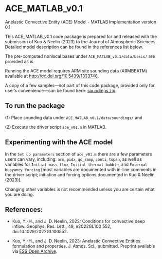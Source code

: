 # ACE_MATLAB_v0.1
Anelastic Convective Entity (ACE) Model - MATLAB Implementation version 0.1

This ACE_MATLAB_v0.1 code package is prepared for and released with the submission of Kuo & Neelin (2023) to the Journal of Atmospheric Sciences. Detailed model description can be found in the references list below.

The pre-computed nonlocal bases under `ACE_MATLAB_v0.1/data/basis/` are provided as is.

Running the ACE model requires ARM site sounding data (ARMBEATM) available at http://dx.doi.org/10.5439/1333748. 

A copy of a few samples—not part of this code package, provided only for user’s convenience—can be found here: [soundings.zip](https://drive.google.com/file/d/1XQ6rVE7Izc_5xipvHFaswgSCNdquk61T/view?usp=drive_link)


## To run the package
(1) Place sounding data under `ACE_MATLAB_v0.1/data/soundings/` and

(2) Execute the driver script `ace_v01.m` in MATLAB.


## Experimenting with the ACE model
In the `Set up parameters` section of `ace_v01.m` there are a few parameters users can vary, including: `arm`, `pidx`, `qc_ramp`, `conti`, `tspan`, as well as variables for `Initial mass flux`, `Initial thermal bubble`, and `External buoyancy forcing` \[most variables are documented with in-line comments in the driver script; initiation and forcing options documented in Kuo & Neelin (2023)].

Changing other variables is not recommended unless you are certain what you are doing.


## References:
- Kuo, Y.-H., and J. D. Neelin, 2022: Conditions for convective deep inflow. Geophys. Res. Lett., 49, e2022GL100 552, doi:10.1029/2022GL100552.

- Kuo, Y.-H., and J. D. Neelin, 2023: Anelastic Convective Entities: formulation and properties. J. Atmos. Sci., submitted. Preprint available via [ESS Open Archive](https://doi.org/10.22541/au.169945446.60914451/v1).
